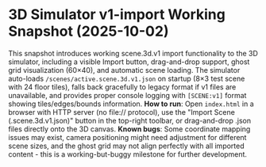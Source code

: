 # 3D Simulator v1-import Working Snapshot (2025-10-02)

This snapshot introduces working scene.3d.v1 import functionality to the 3D simulator, including a visible Import button, drag-and-drop support, ghost grid visualization (60×40), and automatic scene loading. The simulator auto-loads `/scenes/active.scene.3d.v1.json` on startup (8×3 test scene with 24 floor tiles), falls back gracefully to legacy format if v1 files are unavailable, and provides proper console logging with `[SCENE:v1]` format showing tiles/edges/bounds information. **How to run**: Open `index.html` in a browser with HTTP server (no file:// protocol), use the "Import Scene (.scene.3d.v1.json)" button in the top-right toolbar, or drag-and-drop .json files directly onto the 3D canvas. **Known bugs**: Some coordinate mapping issues may exist, camera positioning might need adjustment for different scene sizes, and the ghost grid may not align perfectly with all imported content - this is a working-but-buggy milestone for further development.